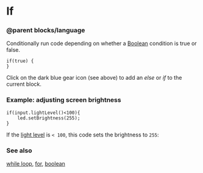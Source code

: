 # If

### @parent blocks/language
 

Conditionally run code depending on whether a [Boolean](/reference/types/boolean) condition is true or false.

```blocks
if(true) {
}
```

Click on the dark blue gear icon (see above) to add an *else* or *if* to the current block.

### Example: adjusting screen brightness

```blocks
if(input.lightLevel()<100){
    led.setBrightness(255);
}
```

If the [light level](/reference/input/light-level) is `< 100`, this code sets the brightness to `255`:

### See also

[while loop](/blocks/loops/while), [for](/blocks/loops/for), [boolean](/reference/types/boolean)

